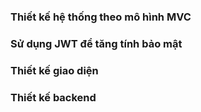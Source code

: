 ### Thiết kế hệ thống theo mô hình MVC

### Sử dụng JWT để tăng tính bảo mật

### Thiết kế giao diện

### Thiết kế backend
